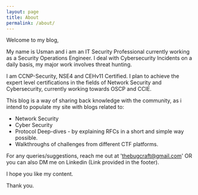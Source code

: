 ```yaml
---
layout: page
title: About
permalink: /about/
---
```


Welcome to my blog, 

My name is Usman and i am an IT Security Professional currently working as a Security Operations Engineer. I deal with Cybersecurity Incidents on a daily basis, my major work involves threat hunting.

I am CCNP-Security, NSE4 and CEHv11 Certified. I plan to achieve the expert level certifications in the fields of Network Security and Cybersecurity, currently working towards OSCP and CCIE.

This blog is a way of sharing back knowledge with the community, as i intend to populate my site with blogs related to:

* Network Security
* Cyber Security
* Protocol Deep-dives - by explaining RFCs in a short and simple way possible.
* Walkthroughs of challenges from different CTF platforms.

For any queries/suggestions, reach me out at 'thebugcraft@gmail.com' OR you can also DM me on Linkedin (Link provided in the footer).

I hope you like my content.

Thank you.